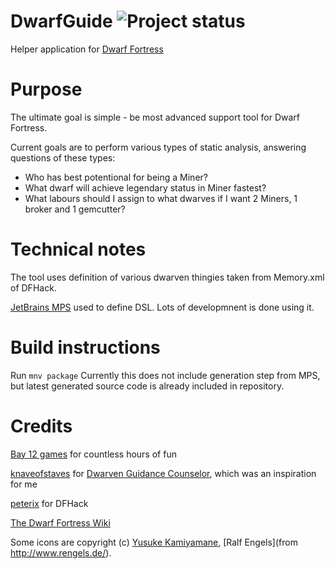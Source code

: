 DwarfGuide ![Project status](http://stillmaintained.com/ushkinaz/dwarf-guide.png) 
========
Helper application for [Dwarf Fortress](http://www.bay12games.com/dwarves/)


# Purpose
The ultimate goal is simple - be most advanced support tool for Dwarf Fortress.

Current goals are to perform various types of static analysis, answering questions of these types:

* Who has best potentional for being a Miner?
* What dwarf will achieve legendary status in Miner fastest?
* What labours should I assign to what dwarves if I want 2 Miners, 1 broker and 1 gemcutter?


# Technical notes
The tool uses definition of various dwarven thingies taken from Memory.xml of DFHack.

[JetBrains MPS](www.jetbrains.com/mps/) used to define DSL. Lots of developmnent is done using it.


# Build instructions

Run `mnv package`
Currently this does not include generation step from MPS, but latest generated source code is already included in repository.

# Credits
[Bay 12 games](http://www.bay12games.com/) for countless hours of fun

[knaveofstaves](http://www.bay12forums.com/smf/index.php?action=profile;area=summary;u=16843) for [Dwarven Guidance Counselor](http://dffd.wimbli.com/file.php?id=4238), which was an inspiration for me

[peterix](https://github.com/peterix) for DFHack

[The Dwarf Fortress Wiki](http://df.magmawiki.com/)

Some icons are copyright (c) [Yusuke Kamiyamane](http://p.yusukekamiyamane.com/), [Ralf Engels](from http://www.rengels.de/).